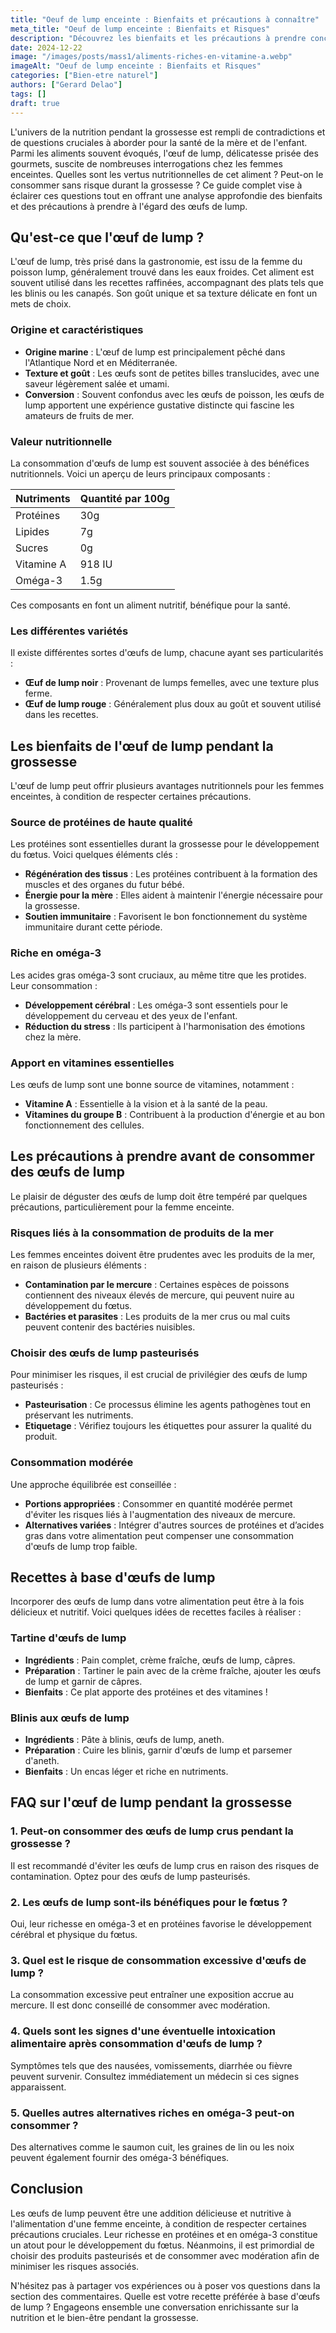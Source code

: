 ```yaml
---
title: "Oeuf de lump enceinte : Bienfaits et précautions à connaître"
meta_title: "Oeuf de lump enceinte : Bienfaits et Risques"
description: "Découvrez les bienfaits et les précautions à prendre concernant la consommation d'œufs de lump pendant la grossesse."
date: 2024-12-22
image: "/images/posts/mass1/aliments-riches-en-vitamine-a.webp"
imageAlt: "Oeuf de lump enceinte : Bienfaits et Risques"
categories: ["Bien-etre naturel"]
authors: ["Gerard Delao"]
tags: []
draft: true
---
```


L'univers de la nutrition pendant la grossesse est rempli de contradictions et de questions cruciales à aborder pour la santé de la mère et de l'enfant. Parmi les aliments souvent évoqués, l'œuf de lump, délicatesse prisée des gourmets, suscite de nombreuses interrogations chez les femmes enceintes. Quelles sont les vertus nutritionnelles de cet aliment ? Peut-on le consommer sans risque durant la grossesse ? Ce guide complet vise à éclairer ces questions tout en offrant une analyse approfondie des bienfaits et des précautions à prendre à l'égard des œufs de lump.

## Qu'est-ce que l'œuf de lump ?

L'œuf de lump, très prisé dans la gastronomie, est issu de la femme du poisson lump, généralement trouvé dans les eaux froides. Cet aliment est souvent utilisé dans les recettes raffinées, accompagnant des plats tels que les blinis ou les canapés. Son goût unique et sa texture délicate en font un mets de choix.

### Origine et caractéristiques

- **Origine marine** : L'œuf de lump est principalement pêché dans l'Atlantique Nord et en Méditerranée.
- **Texture et goût** : Les œufs sont de petites billes translucides, avec une saveur légèrement salée et umami.
- **Conversion** : Souvent confondus avec les œufs de poisson, les œufs de lump apportent une expérience gustative distincte qui fascine les amateurs de fruits de mer.

### Valeur nutritionnelle

La consommation d'œufs de lump est souvent associée à des bénéfices nutritionnels. Voici un aperçu de leurs principaux composants :

| Nutriments        | Quantité par 100g |
|-------------------|------------------|
| Protéines         | 30g              |
| Lipides           | 7g               |
| Sucres            | 0g               |
| Vitamine A        | 918 IU           |
| Oméga-3          | 1.5g             |

Ces composants en font un aliment nutritif, bénéfique pour la santé.

### Les différentes variétés

Il existe différentes sortes d'œufs de lump, chacune ayant ses particularités :

- **Œuf de lump noir** : Provenant de lumps femelles, avec une texture plus ferme.
- **Œuf de lump rouge** : Généralement plus doux au goût et souvent utilisé dans les recettes.

## Les bienfaits de l'œuf de lump pendant la grossesse

L'œuf de lump peut offrir plusieurs avantages nutritionnels pour les femmes enceintes, à condition de respecter certaines précautions.

### Source de protéines de haute qualité

Les protéines sont essentielles durant la grossesse pour le développement du fœtus. Voici quelques éléments clés :

- **Régénération des tissus** : Les protéines contribuent à la formation des muscles et des organes du futur bébé.
- **Énergie pour la mère** : Elles aident à maintenir l'énergie nécessaire pour la grossesse.
- **Soutien immunitaire** : Favorisent le bon fonctionnement du système immunitaire durant cette période.

### Riche en oméga-3

Les acides gras oméga-3 sont cruciaux, au même titre que les protides. Leur consommation :

- **Développement cérébral** : Les oméga-3 sont essentiels pour le développement du cerveau et des yeux de l'enfant.
- **Réduction du stress** : Ils participent à l'harmonisation des émotions chez la mère.

### Apport en vitamines essentielles

Les œufs de lump sont une bonne source de vitamines, notamment :

- **Vitamine A** : Essentielle à la vision et à la santé de la peau.
- **Vitamines du groupe B** : Contribuent à la production d'énergie et au bon fonctionnement des cellules.

## Les précautions à prendre avant de consommer des œufs de lump

Le plaisir de déguster des œufs de lump doit être tempéré par quelques précautions, particulièrement pour la femme enceinte.

### Risques liés à la consommation de produits de la mer

Les femmes enceintes doivent être prudentes avec les produits de la mer, en raison de plusieurs éléments :

- **Contamination par le mercure** : Certaines espèces de poissons contiennent des niveaux élevés de mercure, qui peuvent nuire au développement du fœtus.
- **Bactéries et parasites** : Les produits de la mer crus ou mal cuits peuvent contenir des bactéries nuisibles.

### Choisir des œufs de lump pasteurisés

Pour minimiser les risques, il est crucial de privilégier des œufs de lump pasteurisés :

- **Pasteurisation** : Ce processus élimine les agents pathogènes tout en préservant les nutriments.
- **Etiquetage** : Vérifiez toujours les étiquettes pour assurer la qualité du produit.

### Consommation modérée

Une approche équilibrée est conseillée :

- **Portions appropriées** : Consommer en quantité modérée permet d'éviter les risques liés à l'augmentation des niveaux de mercure.
- **Alternatives variées** : Intégrer d'autres sources de protéines et d’acides gras dans votre alimentation peut compenser une consommation d'œufs de lump trop faible.

## Recettes à base d'œufs de lump

Incorporer des œufs de lump dans votre alimentation peut être à la fois délicieux et nutritif. Voici quelques idées de recettes faciles à réaliser :

### Tartine d'œufs de lump

- **Ingrédients** : Pain complet, crème fraîche, œufs de lump, câpres.
- **Préparation** : Tartiner le pain avec de la crème fraîche, ajouter les œufs de lump et garnir de câpres.
- **Bienfaits** : Ce plat apporte des protéines et des vitamines !

### Blinis aux œufs de lump

- **Ingrédients** : Pâte à blinis, œufs de lump, aneth.
- **Préparation** : Cuire les blinis, garnir d'œufs de lump et parsemer d'aneth.
- **Bienfaits** : Un encas léger et riche en nutriments.

## FAQ sur l'œuf de lump pendant la grossesse

### 1. Peut-on consommer des œufs de lump crus pendant la grossesse ?
Il est recommandé d'éviter les œufs de lump crus en raison des risques de contamination. Optez pour des œufs de lump pasteurisés.

### 2. Les œufs de lump sont-ils bénéfiques pour le fœtus ?
Oui, leur richesse en oméga-3 et en protéines favorise le développement cérébral et physique du fœtus.

### 3. Quel est le risque de consommation excessive d'œufs de lump ?
La consommation excessive peut entraîner une exposition accrue au mercure. Il est donc conseillé de consommer avec modération.

### 4. Quels sont les signes d'une éventuelle intoxication alimentaire après consommation d'œufs de lump ?
Symptômes tels que des nausées, vomissements, diarrhée ou fièvre peuvent survenir. Consultez immédiatement un médecin si ces signes apparaissent.

### 5. Quelles autres alternatives riches en oméga-3 peut-on consommer ?
Des alternatives comme le saumon cuit, les graines de lin ou les noix peuvent également fournir des oméga-3 bénéfiques.

## Conclusion

Les œufs de lump peuvent être une addition délicieuse et nutritive à l'alimentation d'une femme enceinte, à condition de respecter certaines précautions cruciales. Leur richesse en protéines et en oméga-3 constitue un atout pour le développement du fœtus. Néanmoins, il est primordial de choisir des produits pasteurisés et de consommer avec modération afin de minimiser les risques associés.

N'hésitez pas à partager vos expériences ou à poser vos questions dans la section des commentaires. Quelle est votre recette préférée à base d'œufs de lump ? Engageons ensemble une conversation enrichissante sur la nutrition et le bien-être pendant la grossesse.

